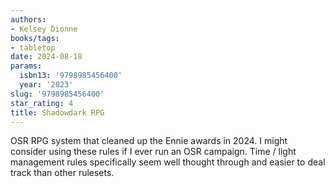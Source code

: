 ```yaml
---
authors:
- Kelsey Dionne
books/tags:
- tabletop
date: 2024-08-18
params:
  isbn13: '9798985456400'
  year: '2023'
slug: '9798985456400'
star_rating: 4
title: Shadowdark RPG
---
```


OSR RPG system that cleaned up the Ennie awards in 2024. I might consider using these rules if I ever run an OSR campaign. Time / light management rules specifically seem well thought through and easier to deal track than other rulesets.

<!--more-->
